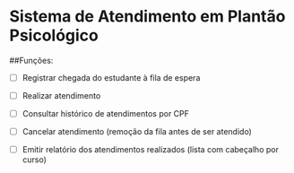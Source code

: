 # Sistema de Atendimento em Plantão Psicológico 

##Funções:
- [ ] Registrar chegada do estudante à fila de espera 
- [ ]	Realizar atendimento
- [ ]	Consultar histórico de atendimentos por CPF
- [ ]	Cancelar atendimento (remoção da fila antes de ser atendido)
- [ ] Emitir relatório dos atendimentos realizados (lista com cabeçalho por curso)

